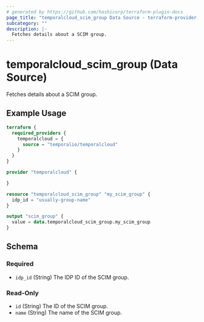 ```yaml
---
# generated by https://github.com/hashicorp/terraform-plugin-docs
page_title: "temporalcloud_scim_group Data Source - terraform-provider-temporalcloud"
subcategory: ""
description: |-
  Fetches details about a SCIM group.
---
```


# temporalcloud_scim_group (Data Source)

Fetches details about a SCIM group.

## Example Usage

```terraform
terraform {
  required_providers {
    temporalcloud = {
      source = "temporalio/temporalcloud"
    }
  }
}

provider "temporalcloud" {

}

resource "temporalcloud_scim_group" "my_scim_group" {
  idp_id = "usually-group-name"
}

output "scim_group" {
  value = data.temporalcloud_scim_group.my_scim_group
}
```

<!-- schema generated by tfplugindocs -->
## Schema

### Required

- `idp_id` (String) The IDP ID of the SCIM group.

### Read-Only

- `id` (String) The ID of the SCIM group.
- `name` (String) The name of the SCIM group.
